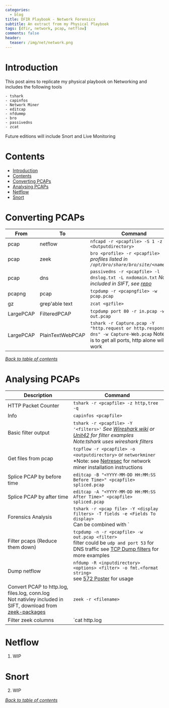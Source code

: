 ```yaml
---
categories:
  - blog
title: DFIR Playbook - Network Forensics
subtitle: An extract from my Physical Playbook
tags: [dfir, network, pcap, netflow]
comments: false
header:
  teaser: /img/net/network.png
---
```


# Introduction
This post aims to replicate my physical playbook on Networking and includes the following tools

    - tshark
    - capinfos
    - Network Miner
    - editcap
    - nfdummp
    - bro
    - passivedns
    - zcat

Future editions will include Snort and Live Monitoring

# Contents
- [Introduction](#introduction)
- [Contents](#contents)
- [Converting PCAPs](#converting-pcaps)
- [Analysing PCAPs](#analysing-pcaps)
- [Netflow](#netflow)
- [Snort](#snort)


# Converting PCAPs

From|To|Command
----|--|-------
pcap|netflow|`nfcapd -r <pcapfile> -S 1 -z -l <Outputdirectory>`
pcap|zeek| `bro <profile> -r <pcapfile>` *profiles listed in `/opt/bro/share/bro/site/<name>.bro`*
pcap|dns| `passivedns -r <pcapfile> -l dnslog.txt -L nxdomain.txt` *Not included in SIFT, see [repo](https://github.com/gamelinux/passivedns)*
pcapng|pcap| `tcpdump -r <pcapngfile> -w pcap.pcap`
gz|grep'able text| `zcat <gzfile>`
LargePCAP|FilteredPCAP| `tcpdump port 80 -r in.pcap -w out.pcap`
LargePCAP|PlainTextWebPCAP| `tshark -r Capture.pcap -Y "http.request or http.response or dns" -w Capture-Web.pcap` Note:this is to get all ports, http alone will not work

[*Back to table of contents*](#Contents)

# Analysing PCAPs

Description|Command
-----------|-------
HTTP Packet Counter|`tshark -r <pcapfile> -z http,tree -q`
Info | `capinfos <pcapfile>`
Basic filter output | `tshark -r <pcapfile> -Y '<filters>'` *See [Wireshark wiki](https://wiki.wireshark.org/DisplayFilters) or [Unit42](https://unit42.paloaltonetworks.com/using-wireshark-display-filter-expressions/) for filter examples* <br> *Note:tshark uses wireshark filters*
Get files from pcap | `tcpflow -r <pcapfile> -o <outputdirectory>` or `networkminer` <br> *Note: see [Netresec](https://www.netresec.com/?page=Blog&month=2014-02&post=HowTo-install-NetworkMiner-in-Ubuntu-Fedora-and-Arch-Linux) for network miner installation instructions
Splice PCAP by before time | `editcap -B "<YYYY-MM-DD HH:MM:SS Before Time>" <pcapfile> spliced.pcap`
Splice PCAP by after time | `editcap -A "<YYYY-MM-DD HH:MM:SS After Time>" <pcapfile> spliced.pcap`
Forensics Analysis | `tshark -r <pcap file> -Y <display filters> -T fields -e <Fields To display>` <br> Can be combined with `|sort|uniq -c | sort -nr` for statistical analysis <br> **Fields** Use one `-e` for each field, examples include `ip.addr` `udp` `frame.number` or to show protocol fields from wireshark use `_ws.col` for example `_ws.col.info` or `_ws.col.dns.query`. To print all available fields use `tshark -G fields` or see [Wireshark documentation](https://www.wireshark.org/docs/dfref/)
Filter pcaps (Reduce them down) | `tcpdump -n -r <pcapfile> -w out.pcap <filter>` <br> filter could be `udp and port 53` for DNS traffic see [TCP Dump filters](http://alumni.cs.ucr.edu/~marios/ethereal-tcpdump.pdf) for more examples
Dump netflow | `nfdump -R <inputdirectory> <options> <filter> -o fmt.<format string>` <br> see [572 Poster](https://digital-forensics.sans.org/media/DFPS_FOR572_v1.6_4-19.pdf) for usage
Convert PCAP to http.log, files.log, conn.log <br> Not nativley included in SIFT, download from [zeek-packages](https://software.opensuse.org//download.html?project=security%3Azeek&package=zeek-lts) | `zeek -r <filename>`
Filter zeek columns | `cat http.log | zeek-cut column_name`

# Netflow
1. WIP

# Snort
2. WIP

[*Back to table of contents*](#contents)
